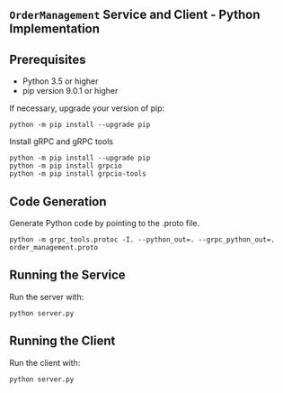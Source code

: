 ## ``OrderManagement`` Service and Client - Python Implementation

## Prerequisites 
- Python 3.5 or higher
- pip version 9.0.1 or higher

If necessary, upgrade your version of pip:
```
python -m pip install --upgrade pip
```

Install gRPC and gRPC tools 

```
python -m pip install --upgrade pip
python -m pip install grpcio
python -m pip install grpcio-tools

```

## Code Generation 

Generate Python code by pointing to the .proto file. 

```
python -m grpc_tools.protoc -I. --python_out=. --grpc_python_out=. order_management.proto

```


## Running the Service
Run the server with: 

```
python server.py
```

## Running the Client   

Run the client with: 
```
python server.py
```
